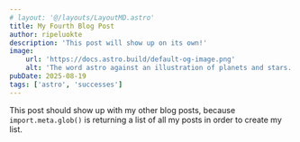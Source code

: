 ```yaml
---
# layout: '@/layouts/LayoutMD.astro'
title: My Fourth Blog Post
author: ripeluokte
description: 'This post will show up on its own!'
image:
    url: 'https://docs.astro.build/default-og-image.png'
    alt: 'The word astro against an illustration of planets and stars.'
pubDate: 2025-08-19
tags: ['astro', 'successes']
---
```


This post should show up with my other blog posts, because `import.meta.glob()` is returning a list of all my posts in
order to create my list.
